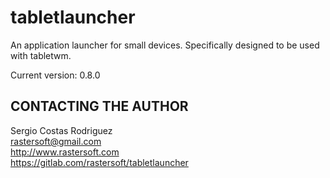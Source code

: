 # tabletlauncher


An application launcher for small devices. Specifically designed to be used with tabletwm.

Current version: 0.8.0

## CONTACTING THE AUTHOR ##

Sergio Costas Rodriguez  
rastersoft@gmail.com  
http://www.rastersoft.com  
https://gitlab.com/rastersoft/tabletlauncher
